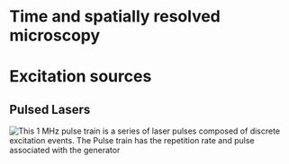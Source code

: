 # Time and spatially resolved microscopy

# Excitation sources

## Pulsed Lasers
![This 1 MHz pulse train is a series of laser pulses composed of discrete excitation events. 
The Pulse train has the repetition rate and pulse associated with the generator](images/1MHz_pulse_train.png)
